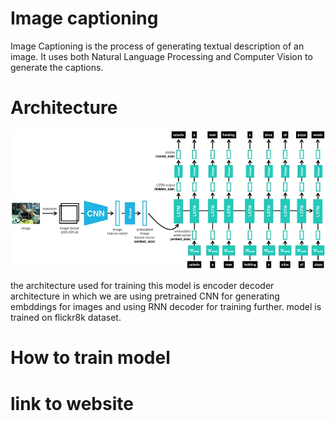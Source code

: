 # Image captioning 
Image Captioning is the process of generating textual description of an image. It uses both Natural Language Processing and Computer Vision to generate the captions.

# Architecture 
![alt text](image_cap.webp)

the architecture used for training this model is encoder decoder architecture in which we are using pretrained CNN for generating embddings for images and using RNN decoder for training further. model is trained on flickr8k dataset. 

# How to train model 

# link to website 
